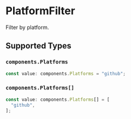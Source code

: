# PlatformFilter

Filter by platform.


## Supported Types

### `components.Platforms`

```typescript
const value: components.Platforms = "github";
```

### `components.Platforms[]`

```typescript
const value: components.Platforms[] = [
  "github",
];
```

